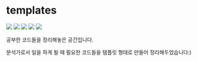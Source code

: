 # templates

<img src="https://img.shields.io/badge/Python-3776AB?style=flat-square&logo=Python&logoColor=white"> <img src="https://img.shields.io/badge/scikit-learn-F7931E?style=flat-square&logo=scikit-learn&logoColor=white"/> <img src="https://img.shields.io/badge/pandas-150458?style=flat-square&logo=pandas&logoColor=white"/> <img src="https://img.shields.io/badge/NumPy-013243?style=flat-square&logo=NumPy&logoColor=white"/> <img src="https://img.shields.io/badge/Jupyter-F37626?style=flat-square&logo=Jupyter-F37626&logoColor=white"/>


공부한 코드들을 정리해놓은 공간입니다.

분석가로서 일을 하게 될 때 필요한 코드들을 템플릿 형태로 만들어 정리해두었습니다:)

